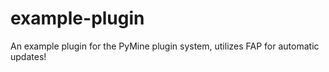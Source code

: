 # example-plugin
An example plugin for the PyMine plugin system, utilizes FAP for automatic updates!
